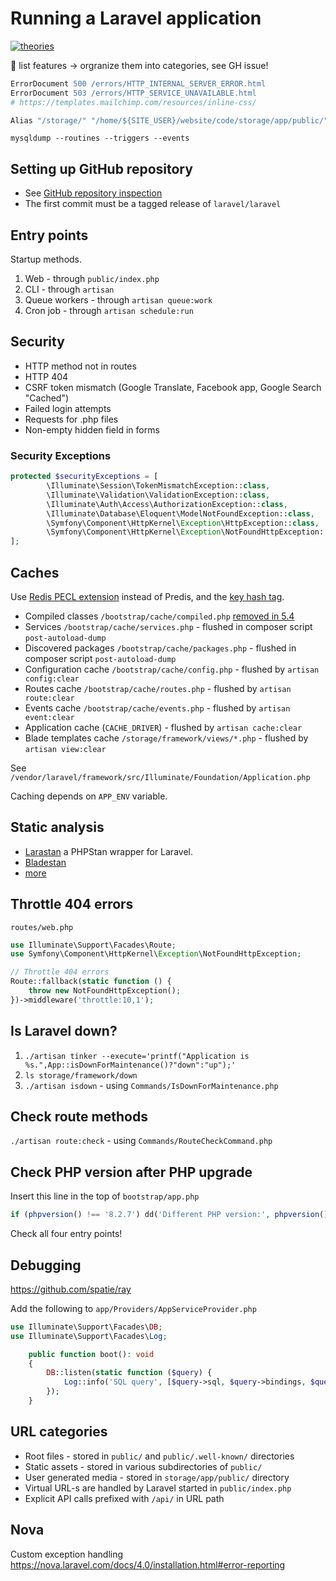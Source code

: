 # Running a Laravel application

[![theories](https://img.shields.io/badge/more-theories-purple)](https://github.com/stars/szepeviktor/lists/theory)

🚧 list features -> orgranize them into categories, see GH issue!

```apache
ErrorDocument 500 /errors/HTTP_INTERNAL_SERVER_ERROR.html
ErrorDocument 503 /errors/HTTP_SERVICE_UNAVAILABLE.html
# https://templates.mailchimp.com/resources/inline-css/

Alias "/storage/" "/home/${SITE_USER}/website/code/storage/app/public/"
```

`mysqldump --routines --triggers --events`

## Setting up GitHub repository

- See [GitHub repository inspection](https://github.com/szepeviktor/github-repository-inspection)
- The first commit must be a tagged release of `laravel/laravel`

## Entry points

Startup methods.

1. Web - through `public/index.php`
2. CLI - through `artisan`
3. Queue workers - through `artisan queue:work`
4. Cron job - through `artisan schedule:run`

## Security

- HTTP method not in routes
- HTTP 404
- CSRF token mismatch (Google Translate, Facebook app, Google Search "Cached")
- Failed login attempts
- Requests for .php files
- Non-empty hidden field in forms

### Security Exceptions

```php
protected $securityExceptions = [
        \Illuminate\Session\TokenMismatchException::class,
        \Illuminate\Validation\ValidationException::class,
        \Illuminate\Auth\Access\AuthorizationException::class,
        \Illuminate\Database\Eloquent\ModelNotFoundException::class,
        \Symfony\Component\HttpKernel\Exception\HttpException::class,
        \Symfony\Component\HttpKernel\Exception\NotFoundHttpException::class,
];
```

## Caches

Use [Redis PECL extension](https://laravel.com/docs/5.6/redis#phpredis) instead of Predis,
and the [key hash tag](https://laravel.com/docs/5.6/queues#driver-prerequisites).

- Compiled classes `/bootstrap/cache/compiled.php`
  [removed in 5.4](https://github.com/laravel/framework/commit/09964cc8c04674ec710af02794f774308a5c92ca#diff-427cac03b212e5fd24785d55149d3aea)
- Services `/bootstrap/cache/services.php` - flushed in composer script `post-autoload-dump`
- Discovered packages `/bootstrap/cache/packages.php` - flushed in composer script `post-autoload-dump`
- Configuration cache `/bootstrap/cache/config.php` - flushed by `artisan config:clear`
- Routes cache `/bootstrap/cache/routes.php` - flushed by `artisan route:clear`
- Events cache `/bootstrap/cache/events.php` - flushed by `artisan event:clear`
- Application cache (`CACHE_DRIVER`) - flushed by `artisan cache:clear`
- Blade templates cache `/storage/framework/views/*.php` - flushed by `artisan view:clear`

See `/vendor/laravel/framework/src/Illuminate/Foundation/Application.php`

Caching depends on `APP_ENV` variable.

## Static analysis

- [Larastan](https://github.com/nunomaduro/larastan) a PHPStan wrapper for Laravel.
- [Bladestan](https://github.com/TomasVotruba/bladestan)
- [more](https://github.com/stars/szepeviktor/lists/static-analysis)

## Throttle 404 errors

`routes/web.php`

```php
use Illuminate\Support\Facades\Route;
use Symfony\Component\HttpKernel\Exception\NotFoundHttpException;

// Throttle 404 errors
Route::fallback(static function () {
    throw new NotFoundHttpException();
})->middleware('throttle:10,1');
```

## Is Laravel down?

1. `./artisan tinker --execute='printf("Application is %s.",App::isDownForMaintenance()?"down":"up");'`
1. `ls storage/framework/down`
1. `./artisan isdown` - using `Commands/IsDownForMaintenance.php`

## Check route methods

`./artisan route:check` - using `Commands/RouteCheckCommand.php`

## Check PHP version after PHP upgrade

Insert this line in the top of `bootstrap/app.php`

```php
if (phpversion() !== '8.2.7') dd('Different PHP version:', phpversion());
```

Check all four entry points!

## Debugging

https://github.com/spatie/ray

Add the following to `app/Providers/AppServiceProvider.php`

```php
use Illuminate\Support\Facades\DB;
use Illuminate\Support\Facades\Log;

    public function boot(): void
    {
        DB::listen(static function ($query) {
            Log::info('SQL query', [$query->sql, $query->bindings, $query->time]);
        });
    }
```

## URL categories

- Root files - stored in `public/` and `public/.well-known/` directories
- Static assets - stored in various subdirectories of `public/`
- User generated media - stored in `storage/app/public/` directory
- Virtual URL-s are handled by Laravel started in `public/index.php`
- Explicit API calls prefixed with `/api/` in URL path

## Nova

Custom exception handling
https://nova.laravel.com/docs/4.0/installation.html#error-reporting
